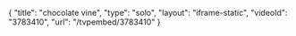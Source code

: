{
    "title": "chocolate vine",
    "type": "solo",
    "layout": "iframe-static",
    "videoId": "3783410",
    "url": "\/tvpembed\/3783410"
}